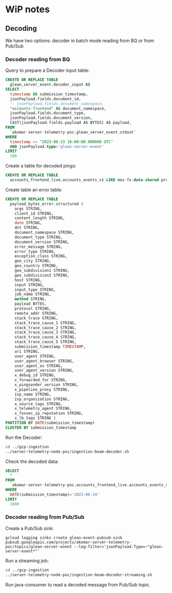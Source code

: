# WiP notes
## Decoding
We have two options: decoder in batch mode reading from BQ or from Pub/Sub
### Decoder reading from BQ
Query to prepare a Decoder input table:
```sql
CREATE OR REPLACE TABLE
  glean_server_event.decoder_input AS
SELECT
  timestamp AS submission_timestamp,
  jsonPayload.fields.document_id,
  -- jsonPayload.fields.document_namespace,
  "accounts-frontend" AS document_namespace,
  jsonPayload.fields.document_type,
  jsonPayload.fields.document_version,
  CAST(jsonPayload.fields.payload AS BYTES) AS payload,
FROM
  `akomar-server-telemetry-poc.glean_server_event.stdout`
WHERE
  timestamp >= "2023-06-23 16:00:00.000000 UTC"
  AND jsonPayload.type='glean-server-event'
LIMIT
  100
```

Create a table for decoded pings:
```sql
CREATE OR REPLACE TABLE
  accounts_frontend_live.accounts_events_v1 LIKE moz-fx-data-shared-prod.accounts_frontend_live.accounts_events_v1
```

Create table an error table:
```sql
CREATE OR REPLACE TABLE
  payload_bytes_error.structured (
    args STRING,
    client_id STRING,
    content_length STRING,
    date STRING,
    dnt STRING,
    document_namespace STRING,
    document_type STRING,
    document_version STRING,
    error_message STRING,
    error_type STRING,
    exception_class STRING,
    geo_city STRING,
    geo_country STRING,
    geo_subdivision1 STRING,
    geo_subdivision2 STRING,
    host STRING,
    input STRING,
    input_type STRING,
    job_name STRING,
    method STRING,
    payload BYTES,
    protocol STRING,
    remote_addr STRING,
    stack_trace STRING,
    stack_trace_cause_1 STRING,
    stack_trace_cause_2 STRING,
    stack_trace_cause_3 STRING,
    stack_trace_cause_4 STRING,
    stack_trace_cause_5 STRING,
    submission_timestamp TIMESTAMP,
    uri STRING,
    user_agent STRING,
    user_agent_browser STRING,
    user_agent_os STRING,
    user_agent_version STRING,
    x_debug_id STRING,
    x_forwarded_for STRING,
    x_pingsender_version STRING,
    x_pipeline_proxy STRING,
    isp_name STRING,
    isp_organization STRING,
    x_source_tags STRING,
    x_telemetry_agent STRING,
    x_foxsec_ip_reputation STRING,
    x_lb_tags STRING )
PARTITION BY DATE(submission_timestamp)
CLUSTER BY submission_timestamp
```

Run the Decoder:
```sh
cd ../gcp-ingestion
../server-telemetry-node-poc/ingestion-beam-decoder.sh
```

Check the decoded data:
```sql
SELECT
  *
FROM
  `akomar-server-telemetry-poc.accounts_frontend_live.accounts_events_v1`
WHERE
  DATE(submission_timestamp)='2023-06-24'
LIMIT
  1000
```

### Decoder reading from Pub/Sub
Create a Pub/Sub sink:
```
gcloud logging sinks create glean-event-pubsub-sink pubsub.googleapis.com/projects/akomar-server-telemetry-poc/topics/glean-server-event --log-filter='jsonPayload.Type=~"glean-server-event*"'
```
Run a streaming job:
```sh
cd ../gcp-ingestion
../server-telemetry-node-poc/ingestion-beam-decoder-streaming.sh
```
Run java-consumer to read a decoded message from Pub/Sub topic.
